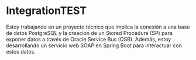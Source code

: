 # IntegrationTEST
Estoy trabajando en un proyecto técnico que implica la conexión a una base de datos PostgreSQL y la creación de un Stored Procedure (SP) para exponer datos a través de Oracle Service Bus (OSB). Además, estoy desarrollando un servicio web SOAP en Spring Boot para interactuar con estos datos.
